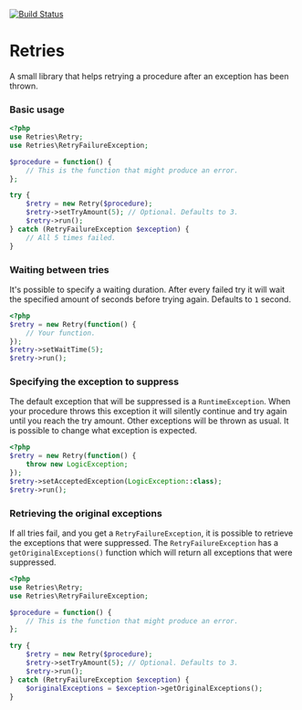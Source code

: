 [![Build Status](https://travis-ci.org/JapMul/retries.svg?branch=master)](https://travis-ci.org/JapMul/retries)

Retries
============

A small library that helps retrying a procedure after an exception has been thrown.

### Basic usage

```php
<?php
use Retries\Retry;
use Retries\RetryFailureException;

$procedure = function() {
    // This is the function that might produce an error.
};

try {
    $retry = new Retry($procedure);
    $retry->setTryAmount(5); // Optional. Defaults to 3.
    $retry->run();
} catch (RetryFailureException $exception) {
    // All 5 times failed.
}
```

### Waiting between tries

It's possible to specify a waiting duration. After every failed try it will wait the specified amount of seconds before trying again. Defaults to `1` second.

```php
<?php
$retry = new Retry(function() {
    // Your function.
});
$retry->setWaitTime(5);
$retry->run();
```

### Specifying the exception to suppress

The default exception that will be suppressed is a `RuntimeException`. When your procedure throws this exception it will silently continue and try again until you reach the try amount. Other exceptions will be thrown as usual. It is possible to change what exception is expected.

```php
<?php
$retry = new Retry(function() {
    throw new LogicException;
});
$retry->setAcceptedException(LogicException::class);
$retry->run();
```

### Retrieving the original exceptions

If all tries fail, and you get a `RetryFailureException`, it is possible to retrieve the exceptions that were suppressed. The `RetryFailureException` has a `getOriginalExceptions()` function which will return all exceptions that were suppressed.

```php
<?php
use Retries\Retry;
use Retries\RetryFailureException;

$procedure = function() {
    // This is the function that might produce an error.
};

try {
    $retry = new Retry($procedure);
    $retry->setTryAmount(5); // Optional. Defaults to 3.
    $retry->run();
} catch (RetryFailureException $exception) {
    $originalExceptions = $exception->getOriginalExceptions();
}
```
